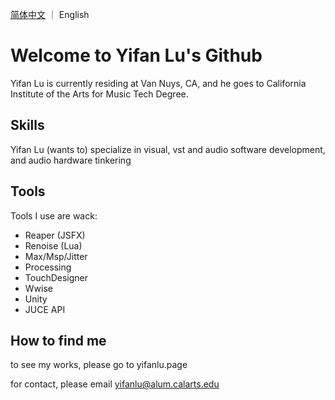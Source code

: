[简体中文](README.md) ｜ English

# Welcome to Yifan Lu's Github

Yifan Lu is currently residing at Van Nuys, CA, and he goes to California Institute of the Arts for Music Tech Degree.

## Skills

Yifan Lu (wants to) specialize in visual, vst and audio software development, and audio hardware tinkering

## Tools

Tools I use are wack:

- Reaper (JSFX)
- Renoise (Lua)
- Max/Msp/Jitter
- Processing
- TouchDesigner
- Wwise
- Unity
- JUCE API

## How to find me

to see my works, please go to yifanlu.page

for contact, please email yifanlu@alum.calarts.edu
